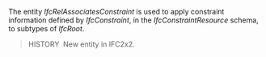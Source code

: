 ﻿The entity _IfcRelAssociatesConstraint_ is used to apply constraint information defined by _IfcConstraint_, in the _IfcConstraintResource_ schema, to subtypes of _IfcRoot_.

> HISTORY&nbsp; New entity in IFC2x2.